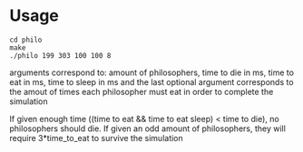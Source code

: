# Usage

```
cd philo
make
./philo 199 303 100 100 8
```
arguments correspond to: amount of philosophers, time to die in ms, time to eat in ms, time to sleep in ms
and the last optional argument corresponds to the amout of times each philosopher must eat in order to complete the simulation

If given enough time ((time to eat && time to eat sleep) < time to die), no philosophers should die. If given an odd amount of philosophers, they will require 3*time_to_eat to survive the simulation
